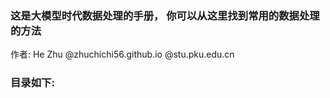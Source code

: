 ### 这是大模型时代数据处理的手册， 你可以从这里找到常用的数据处理的方法

作者: He Zhu @zhuchichi56.github.io @stu.pku.edu.cn
### 目录如下:





